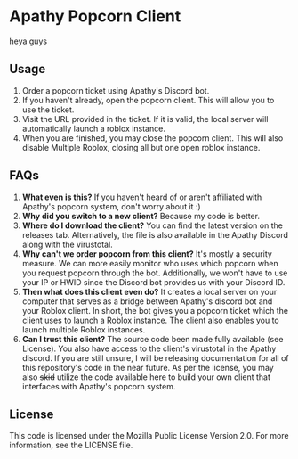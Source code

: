 # Apathy Popcorn Client

heya guys

## Usage

1. Order a popcorn ticket using Apathy's Discord bot.
2. If you haven't already, open the popcorn client. This will allow you to use the ticket.
3. Visit the URL provided in the ticket. If it is valid, the local server will automatically launch
a roblox instance.
4. When you are finished, you may close the popcorn client. This will also disable Multiple Roblox,
closing all but one open roblox instance.

## FAQs

1. **What even is this?**
If you haven't heard of or aren't affiliated with Apathy's popcorn system, don't worry about it :)
2. **Why did you switch to a new client?**
Because my code is better.
3. **Where do I download the client?**
You can find the latest version on the releases tab. Alternatively, the file is also available in
the Apathy Discord along with the virustotal.
4. **Why can't we order popcorn from this client?**
It's mostly a security measure. We can more easily monitor who uses which popcorn when you request
popcorn through the bot. Additionally, we won't have to use your IP or HWID since the Discord bot
provides us with your Discord ID.
5. **Then what does this client even do?**
It creates a local server on your computer that serves as a bridge between Apathy's discord bot and
your Roblox client. In short, the bot gives you a popcorn ticket which the client uses to launch a
Roblox instance. The client also enables you to launch multiple Roblox instances.
6. **Can I trust this client?**
The source code been made fully available (see License). You also have access to the client's
virustotal in the Apathy discord. If you are still unsure, I will be releasing documentation for
all of this repository's code in the near future. As per the license, you may also ~~skid~~ utilize
the code available here to build your own client that interfaces with Apathy's popcorn system.

## License

This code is licensed under the Mozilla Public License Version 2.0. For more information, see the
LICENSE file.
